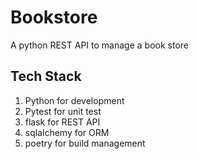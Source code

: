 # Bookstore
A python REST API to manage a book store

## Tech Stack
1. Python for development
2. Pytest for unit test
3. flask for REST API
4. sqlalchemy for ORM
5. poetry for build management
